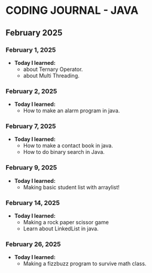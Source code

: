 # CODING JOURNAL - JAVA

## February 2025
### February 1, 2025
- **Today I learned:** 
  - about Ternary Operator.
  - about Multi Threading.

### February 2, 2025
- **Today I learned:** 
  - How to make an alarm program in java.

### February 7, 2025
- **Today I learned:** 
  - How to make a contact book in java.
  - How to do binary search in Java.

### February 9, 2025
- **Today I learned:** 
  - Making basic student list with arraylist!

### February 14, 2025
- **Today I learned:** 
  - Making a rock paper scissor game
  - Learn about LinkedList in java.

### February 26, 2025
- **Today I learned:** 
  - Making a fizzbuzz program to survive math class.